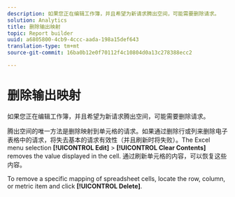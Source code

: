 ```yaml
---
description: 如果您正在编辑工作簿，并且希望为新请求腾出空间，可能需要删除请求。
solution: Analytics
title: 删除输出映射
topic: Report builder
uuid: a6805800-4cb9-4ccc-aada-198a15def643
translation-type: tm+mt
source-git-commit: 16ba0b12e0f70112f4c10804d0a13c278388ecc2

---
```



# 删除输出映射

如果您正在编辑工作簿，并且希望为新请求腾出空间，可能需要删除请求。

腾出空间的唯一方法是删除映射到单元格的请求。如果通过删除行或列来删除电子表格中的请求，将失去基本的请求有效性（并且刷新时将失败）。The Excel menu selection **[!UICONTROL Edit]** &gt; **[!UICONTROL Clear Contents]** removes the value displayed in the cell. 通过刷新单元格的内容，可以恢复这些内容。

To remove a specific mapping of spreadsheet cells, locate the row, column, or metric item and click **[!UICONTROL Delete]**.
